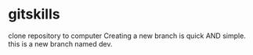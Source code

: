 # gitskills
clone repository to computer
Creating a new branch is quick AND simple.
this is a new branch named dev.